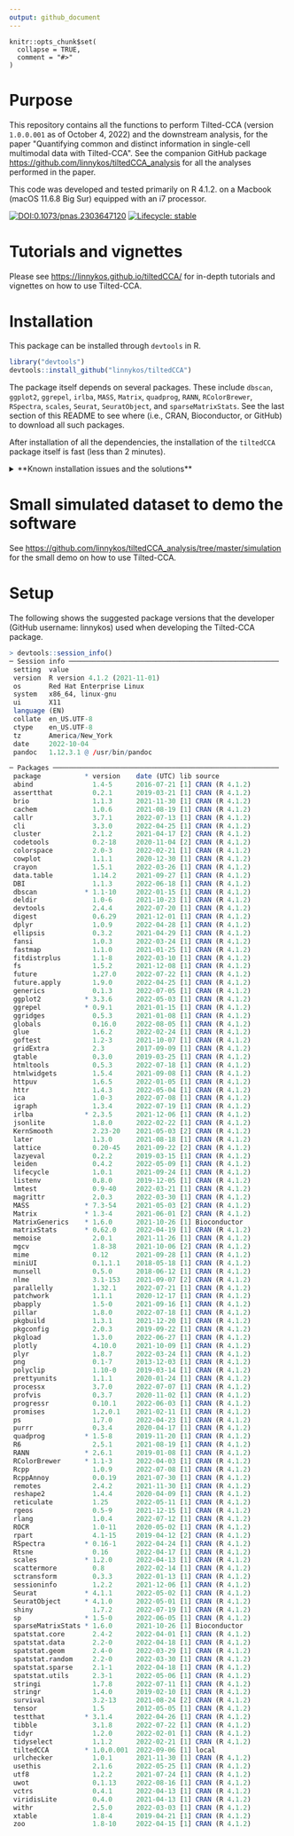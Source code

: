 ```yaml
---
output: github_document
---
```


```{r, include = FALSE}
knitr::opts_chunk$set(
  collapse = TRUE,
  comment = "#>"
)
```

# Purpose

This repository contains all the functions to perform Tilted-CCA (version `1.0.0.001` as of October 4, 2022) and the downstream analysis, for the paper "Quantifying common and distinct information in single-cell multimodal data with Tilted-CCA". See the companion GitHub package https://github.com/linnykos/tiltedCCA_analysis for all the analyses performed in the paper.

This code was developed and tested primarily on R 4.1.2. on a Macbook (macOS 11.6.8 Big Sur) equipped with an i7 processor.

<!-- badges: start -->
[![DOI:0.1073/pnas.2303647120](https://img.shields.io/badge/doi-10.1073/pnas.2303647120-firebrick.svg)](https://doi.org/10.1073/pnas.2303647120)
[![Lifecycle: stable](https://img.shields.io/badge/lifecycle-stable-brightgreen.svg)](https://lifecycle.r-lib.org/articles/stages.html#stable)
<!-- badges: end -->
  
# Tutorials and vignettes

Please see https://linnykos.github.io/tiltedCCA/ for in-depth tutorials and vignettes on how to use Tilted-CCA.

# Installation

This package can be installed through `devtools` in R.

```R
library("devtools")
devtools::install_github("linnykos/tiltedCCA")
```
The package itself depends on several packages. These include `dbscan`, `ggplot2`, `ggrepel`, `irlba`, `MASS`, `Matrix`, `quadprog`, `RANN`, `RColorBrewer`, `RSpectra`, `scales`, `Seurat`, `SeuratObject`, and `sparseMatrixStats`. See the last section of this README to see where (i.e., CRAN, Bioconductor, or GitHub) to download all such packages.

After installation of all the dependencies, the installation of the `tiltedCCA` package itself is fast (less than 2 minutes).

<details>
<summary>**Known installation issues and the solutions**</summary>

(Solution posted on December 24, 2023): If you come across the error,
```R
Error in irlba::irlba() : 
  function 'as_cholmod_sparse' not provided by package 'Matrix'
```
then it is likely you need to downgrade your version of `Matrix` to `1.6-1.1`. See https://github.com/satijalab/seurat/issues/7983. Hence, in the R console,
```R
> remove.packages("SeuratObject")
> remotes::install_version("SeuratObject", version = "5.0.0")
> remove.packages("Matrix")
> remotes::install_version("Matrix", version = "1.6-1.1")
```
</details>

# Small simulated dataset to demo the software

See https://github.com/linnykos/tiltedCCA_analysis/tree/master/simulation for the small demo on how to use Tilted-CCA.

# Setup

The following shows the suggested package versions that the developer (GitHub username: linnykos) used when developing the Tilted-CCA package.

```R
> devtools::session_info()
─ Session info ─────────────────────────────────────────────────────
 setting  value
 version  R version 4.1.2 (2021-11-01)
 os       Red Hat Enterprise Linux
 system   x86_64, linux-gnu
 ui       X11
 language (EN)
 collate  en_US.UTF-8
 ctype    en_US.UTF-8
 tz       America/New_York
 date     2022-10-04
 pandoc   1.12.3.1 @ /usr/bin/pandoc

─ Packages ─────────────────────────────────────────────────────────
 package           * version    date (UTC) lib source
 abind               1.4-5      2016-07-21 [1] CRAN (R 4.1.2)
 assertthat          0.2.1      2019-03-21 [1] CRAN (R 4.1.2)
 brio                1.1.3      2021-11-30 [1] CRAN (R 4.1.2)
 cachem              1.0.6      2021-08-19 [1] CRAN (R 4.1.2)
 callr               3.7.1      2022-07-13 [1] CRAN (R 4.1.2)
 cli                 3.3.0      2022-04-25 [1] CRAN (R 4.1.2)
 cluster             2.1.2      2021-04-17 [2] CRAN (R 4.1.2)
 codetools           0.2-18     2020-11-04 [2] CRAN (R 4.1.2)
 colorspace          2.0-3      2022-02-21 [1] CRAN (R 4.1.2)
 cowplot             1.1.1      2020-12-30 [1] CRAN (R 4.1.2)
 crayon              1.5.1      2022-03-26 [1] CRAN (R 4.1.2)
 data.table          1.14.2     2021-09-27 [1] CRAN (R 4.1.2)
 DBI                 1.1.3      2022-06-18 [1] CRAN (R 4.1.2)
 dbscan            * 1.1-10     2022-01-15 [1] CRAN (R 4.1.2)
 deldir              1.0-6      2021-10-23 [1] CRAN (R 4.1.2)
 devtools            2.4.4      2022-07-20 [1] CRAN (R 4.1.2)
 digest              0.6.29     2021-12-01 [1] CRAN (R 4.1.2)
 dplyr               1.0.9      2022-04-28 [1] CRAN (R 4.1.2)
 ellipsis            0.3.2      2021-04-29 [1] CRAN (R 4.1.2)
 fansi               1.0.3      2022-03-24 [1] CRAN (R 4.1.2)
 fastmap             1.1.0      2021-01-25 [1] CRAN (R 4.1.2)
 fitdistrplus        1.1-8      2022-03-10 [1] CRAN (R 4.1.2)
 fs                  1.5.2      2021-12-08 [1] CRAN (R 4.1.2)
 future              1.27.0     2022-07-22 [1] CRAN (R 4.1.2)
 future.apply        1.9.0      2022-04-25 [1] CRAN (R 4.1.2)
 generics            0.1.3      2022-07-05 [1] CRAN (R 4.1.2)
 ggplot2           * 3.3.6      2022-05-03 [1] CRAN (R 4.1.2)
 ggrepel           * 0.9.1      2021-01-15 [1] CRAN (R 4.1.2)
 ggridges            0.5.3      2021-01-08 [1] CRAN (R 4.1.2)
 globals             0.16.0     2022-08-05 [1] CRAN (R 4.1.2)
 glue                1.6.2      2022-02-24 [1] CRAN (R 4.1.2)
 goftest             1.2-3      2021-10-07 [1] CRAN (R 4.1.2)
 gridExtra           2.3        2017-09-09 [1] CRAN (R 4.1.2)
 gtable              0.3.0      2019-03-25 [1] CRAN (R 4.1.2)
 htmltools           0.5.3      2022-07-18 [1] CRAN (R 4.1.2)
 htmlwidgets         1.5.4      2021-09-08 [1] CRAN (R 4.1.2)
 httpuv              1.6.5      2022-01-05 [1] CRAN (R 4.1.2)
 httr                1.4.3      2022-05-04 [1] CRAN (R 4.1.2)
 ica                 1.0-3      2022-07-08 [1] CRAN (R 4.1.2)
 igraph              1.3.4      2022-07-19 [1] CRAN (R 4.1.2)
 irlba             * 2.3.5      2021-12-06 [1] CRAN (R 4.1.2)
 jsonlite            1.8.0      2022-02-22 [1] CRAN (R 4.1.2)
 KernSmooth          2.23-20    2021-05-03 [2] CRAN (R 4.1.2)
 later               1.3.0      2021-08-18 [1] CRAN (R 4.1.2)
 lattice             0.20-45    2021-09-22 [2] CRAN (R 4.1.2)
 lazyeval            0.2.2      2019-03-15 [1] CRAN (R 4.1.2)
 leiden              0.4.2      2022-05-09 [1] CRAN (R 4.1.2)
 lifecycle           1.0.1      2021-09-24 [1] CRAN (R 4.1.2)
 listenv             0.8.0      2019-12-05 [1] CRAN (R 4.1.2)
 lmtest              0.9-40     2022-03-21 [1] CRAN (R 4.1.2)
 magrittr            2.0.3      2022-03-30 [1] CRAN (R 4.1.2)
 MASS              * 7.3-54     2021-05-03 [2] CRAN (R 4.1.2)
 Matrix            * 1.3-4      2021-06-01 [2] CRAN (R 4.1.2)
 MatrixGenerics    * 1.6.0      2021-10-26 [1] Bioconductor
 matrixStats       * 0.62.0     2022-04-19 [1] CRAN (R 4.1.2)
 memoise             2.0.1      2021-11-26 [1] CRAN (R 4.1.2)
 mgcv                1.8-38     2021-10-06 [2] CRAN (R 4.1.2)
 mime                0.12       2021-09-28 [1] CRAN (R 4.1.2)
 miniUI              0.1.1.1    2018-05-18 [1] CRAN (R 4.1.2)
 munsell             0.5.0      2018-06-12 [1] CRAN (R 4.1.2)
 nlme                3.1-153    2021-09-07 [2] CRAN (R 4.1.2)
 parallelly          1.32.1     2022-07-21 [1] CRAN (R 4.1.2)
 patchwork           1.1.1      2020-12-17 [1] CRAN (R 4.1.2)
 pbapply             1.5-0      2021-09-16 [1] CRAN (R 4.1.2)
 pillar              1.8.0      2022-07-18 [1] CRAN (R 4.1.2)
 pkgbuild            1.3.1      2021-12-20 [1] CRAN (R 4.1.2)
 pkgconfig           2.0.3      2019-09-22 [1] CRAN (R 4.1.2)
 pkgload             1.3.0      2022-06-27 [1] CRAN (R 4.1.2)
 plotly              4.10.0     2021-10-09 [1] CRAN (R 4.1.2)
 plyr                1.8.7      2022-03-24 [1] CRAN (R 4.1.2)
 png                 0.1-7      2013-12-03 [1] CRAN (R 4.1.2)
 polyclip            1.10-0     2019-03-14 [1] CRAN (R 4.1.2)
 prettyunits         1.1.1      2020-01-24 [1] CRAN (R 4.1.2)
 processx            3.7.0      2022-07-07 [1] CRAN (R 4.1.2)
 profvis             0.3.7      2020-11-02 [1] CRAN (R 4.1.2)
 progressr           0.10.1     2022-06-03 [1] CRAN (R 4.1.2)
 promises            1.2.0.1    2021-02-11 [1] CRAN (R 4.1.2)
 ps                  1.7.0      2022-04-23 [1] CRAN (R 4.1.2)
 purrr               0.3.4      2020-04-17 [1] CRAN (R 4.1.2)
 quadprog          * 1.5-8      2019-11-20 [1] CRAN (R 4.1.2)
 R6                  2.5.1      2021-08-19 [1] CRAN (R 4.1.2)
 RANN              * 2.6.1      2019-01-08 [1] CRAN (R 4.1.2)
 RColorBrewer      * 1.1-3      2022-04-03 [1] CRAN (R 4.1.2)
 Rcpp                1.0.9      2022-07-08 [1] CRAN (R 4.1.2)
 RcppAnnoy           0.0.19     2021-07-30 [1] CRAN (R 4.1.2)
 remotes             2.4.2      2021-11-30 [1] CRAN (R 4.1.2)
 reshape2            1.4.4      2020-04-09 [1] CRAN (R 4.1.2)
 reticulate          1.25       2022-05-11 [1] CRAN (R 4.1.2)
 rgeos               0.5-9      2021-12-15 [1] CRAN (R 4.1.2)
 rlang               1.0.4      2022-07-12 [1] CRAN (R 4.1.2)
 ROCR                1.0-11     2020-05-02 [1] CRAN (R 4.1.2)
 rpart               4.1-15     2019-04-12 [2] CRAN (R 4.1.2)
 RSpectra          * 0.16-1     2022-04-24 [1] CRAN (R 4.1.2)
 Rtsne               0.16       2022-04-17 [1] CRAN (R 4.1.2)
 scales            * 1.2.0      2022-04-13 [1] CRAN (R 4.1.2)
 scattermore         0.8        2022-02-14 [1] CRAN (R 4.1.2)
 sctransform         0.3.3      2022-01-13 [1] CRAN (R 4.1.2)
 sessioninfo         1.2.2      2021-12-06 [1] CRAN (R 4.1.2)
 Seurat            * 4.1.1      2022-05-02 [1] CRAN (R 4.1.2)
 SeuratObject      * 4.1.0      2022-05-01 [1] CRAN (R 4.1.2)
 shiny               1.7.2      2022-07-19 [1] CRAN (R 4.1.2)
 sp                * 1.5-0      2022-06-05 [1] CRAN (R 4.1.2)
 sparseMatrixStats * 1.6.0      2021-10-26 [1] Bioconductor
 spatstat.core       2.4-2      2022-04-01 [1] CRAN (R 4.1.2)
 spatstat.data       2.2-0      2022-04-18 [1] CRAN (R 4.1.2)
 spatstat.geom       2.4-0      2022-03-29 [1] CRAN (R 4.1.2)
 spatstat.random     2.2-0      2022-03-30 [1] CRAN (R 4.1.2)
 spatstat.sparse     2.1-1      2022-04-18 [1] CRAN (R 4.1.2)
 spatstat.utils      2.3-1      2022-05-06 [1] CRAN (R 4.1.2)
 stringi             1.7.8      2022-07-11 [1] CRAN (R 4.1.2)
 stringr             1.4.0      2019-02-10 [1] CRAN (R 4.1.2)
 survival            3.2-13     2021-08-24 [2] CRAN (R 4.1.2)
 tensor              1.5        2012-05-05 [1] CRAN (R 4.1.2)
 testthat          * 3.1.4      2022-04-26 [1] CRAN (R 4.1.2)
 tibble              3.1.8      2022-07-22 [1] CRAN (R 4.1.2)
 tidyr               1.2.0      2022-02-01 [1] CRAN (R 4.1.2)
 tidyselect          1.1.2      2022-02-21 [1] CRAN (R 4.1.2)
 tiltedCCA         * 1.0.0.001  2022-09-06 [1] local
 urlchecker          1.0.1      2021-11-30 [1] CRAN (R 4.1.2)
 usethis             2.1.6      2022-05-25 [1] CRAN (R 4.1.2)
 utf8                1.2.2      2021-07-24 [1] CRAN (R 4.1.2)
 uwot                0.1.13     2022-08-16 [1] CRAN (R 4.1.2)
 vctrs               0.4.1      2022-04-13 [1] CRAN (R 4.1.2)
 viridisLite         0.4.0      2021-04-13 [1] CRAN (R 4.1.2)
 withr               2.5.0      2022-03-03 [1] CRAN (R 4.1.2)
 xtable              1.8-4      2019-04-21 [1] CRAN (R 4.1.2)
 zoo                 1.8-10     2022-04-15 [1] CRAN (R 4.1.2)
```